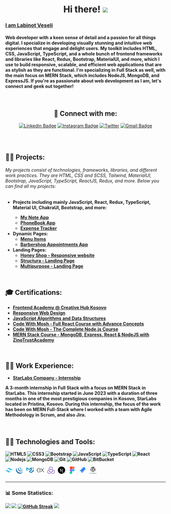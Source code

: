 <h1 align="center">Hi there! <img src="https://raw.githubusercontent.com/aemmadi/aemmadi/master/wave.gif" width="40"></h1>
<h3 align="left"><a href="https://github.com/labinotveseli">I am Labinot Veseli</a></h3>
<h4>Web developer with a keen sense of detail and a passion for all things digital. I specialize in developing visually stunning and intuitive web experiences that engage and delight users. My toolkit includes HTML, CSS, JavaScript, TypeScript, and a whole bunch of frontend frameworks and libraries like React, Redux, Bootstrap, MaterialUI, and more, which I use to build responsive, scalable, and efficient web applications that are as stylish as they are functional. I'm specializing in Full Stack as well, with the main focus on MERN Stack, which includes NodeJS, MongoDB, and ExpressJS.  If you're as passionate about web development as I am, let's connect and geek out together!</h4>
<br>
<div align="center">
<h2> 🤳 Connect with me:</h2>
  
[![Linkedin Badge](https://img.shields.io/badge/-labinotveseli-blue?style=flat-square&logo=Linkedin&logoColor=white&link=https://www.linkedin.com/in/labinotveseli/)](https://www.linkedin.com/in/labinotveseli/)
[![Instagram Badge](https://img.shields.io/badge/-labinotveseli__-purple?style=flat-square&logo=instagram&logoColor=white&link=https://www.instagram.com/labinotveseli_/)](https://www.instagram.com/labinotveseli_/)
[![Twitter](https://img.shields.io/twitter/url/https/twitter.com/labinotveseli.svg?style=social&label=Follow%20%40LabinotVeseli)](https://twitter.com/labinotveseli)
[![Gmail Badge](https://img.shields.io/badge/-labinotveseli1@gmail.com-c14438?style=flat-square&logo=Gmail&logoColor=white&link=mailto:labinotveseli1@gmail.com)](mailto:labinotveseli1@gmail.com)

</div>

<br/>
<br/>
<h2>👨‍💻 Projects:</h2>
<h6>My projects consist of technologies, frameworks, libraries, and different work practices. They are HTML, CSS and SCSS, Tailwind, MaterialUI, Bootstrap, JavaScript, TypeScript, ReactJS, Redux, and more. Below you can find all my projects:</h6>

- <b>Projects including mainly JavaScript, React, Redux, TypeScript, Material UI, ChakraUI, Bootstrap, and more:</b><b>
  - [My Note App](https://github.com/labinotveseli/notebook-app)
  - [PhoneBook App](https://github.com/labinotveseli/phone-book)
  - [Expense Tracker](https://github.com/labinotveseli/expense-tracker)
- <b>Dynamic Pages:</b>
  - [Menu Items](https://github.com/labinotveseli/menu-items)
  - [Barbershop Appointments App](https://github.com/labinotveseli/barbershop-app)
- <b>Landing Pages:</b>
  - [Honey Shop - Responsive website](https://github.com/labinotveseli/honeyshop-responsive-website)
  - [Structura - Landing Page](https://github.com/labinotveseli/structura)
  - [Multipurpose - Landing Page](https://github.com/labinotveseli/multipurposepage)
<br/>
  
<h2>🎓 Certifications:</h2>

- [Frontend Academy @ Creative Hub Kosovo]()
- [Responsive Web Design](https://www.freecodecamp.org/certification/labinotveseli94/responsive-web-design)
- [JavaScript Algorithms and Data Structures](https://www.freecodecamp.org/certification/labinotveseli94/javascript-algorithms-and-data-structures)
- [Code With Mosh - Full React Course with Advance Concepts]()
- [Code With Mosh - The Complete Node.js Course]()
- [MERN Stack Course - MongoDB, Express, React & NodeJS with ZinoTrustAcademy]()

<br/>
<h2>👨‍💻 Work Experience:</h2>

- [StarLabs Company - Internship](https://www.starlabs.dev/)
<p align="left">A 3-month internship in Full Stack with a focus on MERN Stack in StarLabs. This internship started in June 2023 with a duration of three months in one of the most prestigious companies in Kosovo, StarLabs located in Pristina, Kosovo. During this internship, the focus of the work has been on MERN Full-Stack where I worked with a team with Agile Methodology in Scrum, and also Jira.

<br/>
<br/>
<br/>

<h2>👨‍💻 Technologies and Tools:</h2>

![HTML5](https://img.shields.io/badge/-HTML5-E34F26?style=flat-square&logo=html5&logoColor=white)
![CSS3](https://img.shields.io/badge/-CSS3-1572B6?style=flat-square&logo=css3)
![Bootstrap](https://img.shields.io/badge/-Bootstrap-563D7C?style=flat-square&logo=bootstrap)
![JavaScript](https://img.shields.io/badge/-JavaScript-black?style=flat-square&logo=javascript)
![TypeScript](https://img.shields.io/badge/-TypeScript-007ACC?style=flat-square&logo=typescript)
![React](https://img.shields.io/badge/-React-black?style=flat-square&logo=react)
![Nodejs](https://img.shields.io/badge/-Nodejs-black?style=flat-square&logo=Node.js)
![MongoDB](https://img.shields.io/badge/-MongoDB-black?style=flat-square&logo=mongodb)
![Git](https://img.shields.io/badge/-Git-black?style=flat-square&logo=git)
![GitHub](https://img.shields.io/badge/-GitHub-181717?style=flat-square&logo=github)
![BitBucket](https://img.shields.io/badge/-BitBucket-darkblue?style=flat-square&logo=bitbucket)

<img align="left" alt="Tailwind" width="23px" style="padding-right:10px;" src="https://github.com/devicons/devicon/blob/v2.15.1/icons/tailwindcss/tailwindcss-plain.svg" />
<img align="left" alt="jQuery" width="23px" style="padding-right:10px;" src="https://github.com/devicons/devicon/blob/v2.15.1/icons/jquery/jquery-original.svg" />
<img align="left" alt="MaterialUI" width="23px" style="padding-right:10px;" src="https://github.com/devicons/devicon/blob/v2.15.1/icons/materialui/materialui-original.svg" />
<img align="left" alt="ExpressJS" width="23px" style="padding-right:10px;" src="https://github.com/devicons/devicon/blob/v2.15.1/icons/express/express-original.svg" />
<img align="left" alt="Redux" width="23px" style="padding-right:10px;" src="https://github.com/devicons/devicon/blob/v2.15.1/icons/redux/redux-original.svg" />
<img align="left" alt="NextJS" width="23px" style="padding-right:10px;" src="https://github.com/devicons/devicon/blob/v2.15.1/icons/nextjs/nextjs-original.svg" />
<img align="left" alt="Figma" width="23px" style="padding-right:10px;" src="https://github.com/devicons/devicon/blob/v2.15.1/icons/figma/figma-original.svg" />
<img align="left" alt="Jira" width="23px" style="padding-right:10px;" src="https://github.com/devicons/devicon/blob/v2.15.1/icons/jira/jira-original.svg" />
<img align="left" alt="WordPress" width="23px" style="padding-right:10px;" src="https://github.com/devicons/devicon/blob/v2.15.1/icons/wordpress/wordpress-original.svg" />

<br/>
<br/>
<hr>

### 📊 Some Statistics:

<div align="left">
  
![](http://github-profile-summary-cards.vercel.app/api/cards/stats?username=labinotveseli&theme=solarized)
![](https://github-profile-summary-cards.vercel.app/api/cards/repos-per-language?username=labinotveseli&theme=solarized)
[![GitHub Streak](https://streak-stats.demolab.com/?user=labinotveseli&theme=solarized-light)](https://git.io/streak-stats)
![](https://github-profile-summary-cards.vercel.app/api/cards/profile-details?username=labinotveseli&theme=solarized)

</div>
